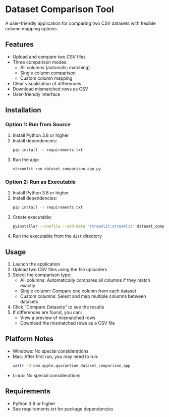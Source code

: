 # Dataset Comparison Tool

A user-friendly application for comparing two CSV datasets with flexible column mapping options.

## Features

- Upload and compare two CSV files
- Three comparison modes:
  - All columns (automatic matching)
  - Single column comparison
  - Custom column mapping
- Clear visualization of differences
- Download mismatched rows as CSV
- User-friendly interface

## Installation

### Option 1: Run from Source

1. Install Python 3.8 or higher
2. Install dependencies:
   ```bash
   pip install -r requirements.txt
   ```
3. Run the app:
   ```bash
   streamlit run dataset_comparison_app.py
   ```

### Option 2: Run as Executable

1. Install Python 3.8 or higher
2. Install dependencies:
   ```bash
   pip install -r requirements.txt
   ```
3. Create executable:
   ```bash
   pyinstaller --onefile --add-data "streamlit:streamlit" dataset_comparison_app.py
   ```
4. Run the executable from the `dist` directory

## Usage

1. Launch the application
2. Upload two CSV files using the file uploaders
3. Select the comparison type:
   - All columns: Automatically compares all columns if they match exactly
   - Single column: Compare one column from each dataset
   - Custom columns: Select and map multiple columns between datasets
4. Click "Compare Datasets" to see the results
5. If differences are found, you can:
   - View a preview of mismatched rows
   - Download the mismatched rows as a CSV file

## Platform Notes

- Windows: No special considerations
- Mac: After first run, you may need to run:
  ```bash
  xattr -d com.apple.quarantine dataset_comparison_app
  ```
- Linux: No special considerations

## Requirements

- Python 3.8 or higher
- See requirements.txt for package dependencies 